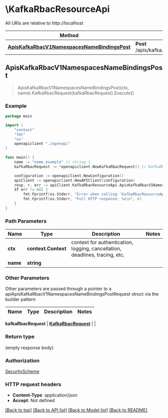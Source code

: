 # \KafkaRbacResourceApi

All URIs are relative to *http://localhost*

Method | HTTP request | Description
------------- | ------------- | -------------
[**ApisKafkaRbacV1NamespacesNameBindingsPost**](KafkaRbacResourceApi.md#ApisKafkaRbacV1NamespacesNameBindingsPost) | **Post** /apis/kafka.rbac/v1/namespaces/{name}/bindings | 



## ApisKafkaRbacV1NamespacesNameBindingsPost

> ApisKafkaRbacV1NamespacesNameBindingsPost(ctx, name).KafkaRbacRequest(kafkaRbacRequest).Execute()



### Example

```go
package main

import (
    "context"
    "fmt"
    "os"
    openapiclient "./openapi"
)

func main() {
    name := "name_example" // string | 
    kafkaRbacRequest := *openapiclient.NewKafkaRbacRequest() // KafkaRbacRequest |  (optional)

    configuration := openapiclient.NewConfiguration()
    apiClient := openapiclient.NewAPIClient(configuration)
    resp, r, err := apiClient.KafkaRbacResourceApi.ApisKafkaRbacV1NamespacesNameBindingsPost(context.Background(), name).KafkaRbacRequest(kafkaRbacRequest).Execute()
    if err != nil {
        fmt.Fprintf(os.Stderr, "Error when calling `KafkaRbacResourceApi.ApisKafkaRbacV1NamespacesNameBindingsPost``: %v\n", err)
        fmt.Fprintf(os.Stderr, "Full HTTP response: %v\n", r)
    }
}
```

### Path Parameters


Name | Type | Description  | Notes
------------- | ------------- | ------------- | -------------
**ctx** | **context.Context** | context for authentication, logging, cancellation, deadlines, tracing, etc.
**name** | **string** |  | 

### Other Parameters

Other parameters are passed through a pointer to a apiApisKafkaRbacV1NamespacesNameBindingsPostRequest struct via the builder pattern


Name | Type | Description  | Notes
------------- | ------------- | ------------- | -------------

 **kafkaRbacRequest** | [**KafkaRbacRequest**](KafkaRbacRequest.md) |  | 

### Return type

 (empty response body)

### Authorization

[SecurityScheme](../README.md#SecurityScheme)

### HTTP request headers

- **Content-Type**: application/json
- **Accept**: Not defined

[[Back to top]](#) [[Back to API list]](../README.md#documentation-for-api-endpoints)
[[Back to Model list]](../README.md#documentation-for-models)
[[Back to README]](../README.md)

